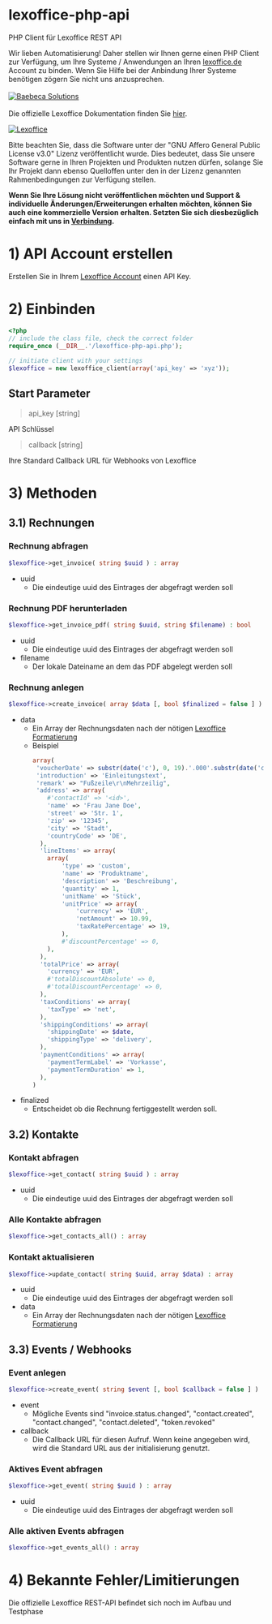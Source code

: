 # lexoffice-php-api
PHP Client für Lexoffice REST API

Wir lieben Automatisierung! Daher stellen wir Ihnen gerne einen PHP Client zur Verfügung, um Ihre Systeme / Anwendungen an Ihren [lexoffice.de](https://www.lexoffice.de) Account zu binden.
Wenn Sie Hilfe bei der Anbindung Ihrer Systeme benötigen zögern Sie nicht uns anzusprechen.
<br>
<br>
[![Baebeca Solutions](https://www.baebeca.de/logo/logo_400.jpg)](https://www.baebeca.de/)
<br>
<br>
Die offizielle Lexoffice Dokumentation finden Sie [hier](https://www.lexoffice.de).

[![Lexoffice](https://www.baebeca.de/wp-content/uploads/2019/06/lexoffice-Logo-RGB-e1560867468409.png)](https://www.lexoffice.de)

Bitte beachten Sie, dass die Software unter der "GNU Affero General Public License v3.0" Lizenz veröffentlicht wurde. Dies bedeutet, dass Sie unsere Software gerne in Ihren Projekten und Produkten nutzen dürfen, solange Sie Ihr Projekt dann ebenso Quelloffen unter den in der Lizenz genannten Rahmenbedingungen zur Verfügung stellen.

__Wenn Sie Ihre Lösung nicht veröffentlichen möchten und Support & individuelle Änderungen/Erweiterungen erhalten möchten, können Sie auch eine kommerzielle Version erhalten. Setzten Sie sich diesbezüglich einfach mit uns in [Verbindung](https://www.baebeca.de/kontakt/).__

# 1) API Account erstellen
Erstellen Sie in Ihrem [Lexoffice Account](https://app.lexoffice.de/settings/) einen API Key.

# 2) Einbinden
```php
<?php
// include the class file, check the correct folder
require_once (__DIR__.'/lexoffice-php-api.php');
   
// initiate client with your settings
$lexoffice = new lexoffice_client(array('api_key' => 'xyz'));
```
    
## Start Parameter
> api_key [string]

API Schlüssel
> callback [string]

Ihre Standard Callback URL für Webhooks von Lexoffice    
    
# 3) Methoden

## 3.1) Rechnungen

### Rechnung abfragen
```php
$lexoffice->get_invoice( string $uuid ) : array
```
* uuid
  * Die eindeutige uuid des Eintrages der abgefragt werden soll

### Rechnung PDF herunterladen
```php
$lexoffice->get_invoice_pdf( string $uuid, string $filename) : bool
```
* uuid
  * Die eindeutige uuid des Eintrages der abgefragt werden soll
* filename
  * Der lokale Dateiname an dem das PDF abgelegt werden soll  

### Rechnung anlegen
```php
$lexoffice->create_invoice( array $data [, bool $finalized = false ] ) : array
```
* data
  * Ein Array der Rechnungsdaten nach der nötigen [Lexoffice Formatierung](https://developers.lexoffice.io/docs/#invoices-properties)
  * Beispiel
    ```php
    array(
     'voucherDate' => substr(date('c'), 0, 19).'.000'.substr(date('c'), 19),
     'introduction' => 'Einleitungstext',
     'remark' => "Fußzeile\r\nMehrzeilig",
     'address' => array(
     	#'contactId' => '<id>',
     	'name' => 'Frau Jane Doe',
     	'street' => 'Str. 1',
     	'zip' => '12345',
     	'city' => 'Stadt',
     	'countryCode' => 'DE',
      ),
      'lineItems' => array(
      	array(
       		'type' => 'custom',
       		'name' => 'Produktname',
       		'description' => 'Beschreibung',
       		'quantity' => 1,
       		'unitName' => 'Stück',
       		'unitPrice' => array(
       			'currency' => 'EUR',
       			'netAmount' => 10.99,
           		'taxRatePercentage' => 19,
       		),
       		#'discountPercentage' => 0,
       	),
      ),
      'totalPrice' => array(
       	'currency' => 'EUR',
       	#'totalDiscountAbsolute' => 0,
       	#'totalDiscountPercentage' => 0,
      ),
      'taxConditions' => array(
      	'taxType' => 'net',
      ),
      'shippingConditions' => array(
      	'shippingDate' => $date,
      	'shippingType' => 'delivery',
      ),
      'paymentConditions' => array(
      	'paymentTermLabel' => 'Vorkasse',
      	'paymentTermDuration' => 1,
      ),
    )
    ```
* finalized
  * Entscheidet ob die Rechnung fertiggestellt werden soll.

## 3.2) Kontakte

### Kontakt abfragen
```php
$lexoffice->get_contact( string $uuid ) : array
```
* uuid
  * Die eindeutige uuid des Eintrages der abgefragt werden soll
  
### Alle Kontakte abfragen
```php
$lexoffice->get_contacts_all() : array
```
    
### Kontakt aktualisieren
```php
$lexoffice->update_contact( string $uuid, array $data) : array
```
* uuid
  * Die eindeutige uuid des Eintrages der abgefragt werden soll
* data
  * Ein Array der Rechnungsdaten nach der nötigen [Lexoffice Formatierung](https://developers.lexoffice.io/docs/#contact-properties)  

    
## 3.3) Events / Webhooks
     
### Event anlegen
```php
$lexoffice->create_event( string $event [, bool $callback = false ] ) : array|bool
```
* event
  * Mögliche Events sind "invoice.status.changed", "contact.created", "contact.changed", "contact.deleted", "token.revoked"
* callback
  * Die Callback URL für diesen Aufruf. Wenn keine angegeben wird, wird die Standard URL aus der initialisierung genutzt.  
  
### Aktives Event abfragen
```php
$lexoffice->get_event( string $uuid ) : array
```
* uuid
  * Die eindeutige uuid des Eintrages der abgefragt werden soll

### Alle aktiven Events abfragen
```php
$lexoffice->get_events_all() : array
```

# 4) Bekannte Fehler/Limitierungen
Die offizielle Lexoffice REST-API befindet sich noch im Aufbau und Testphase


